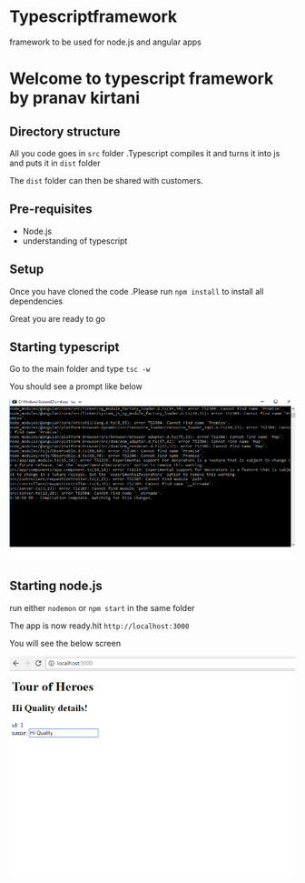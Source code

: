 # Typescriptframework
framework to be used for node.js and angular apps

# Welcome to typescript framework by pranav kirtani

## Directory structure

All you code goes in `src` folder .Typescript compiles it and turns it into js and puts it in `dist` folder

The `dist` folder can then be shared with customers.

## Pre-requisites

* Node.js 
* understanding of typescript

## Setup
Once you have cloned the code .Please run `npm install` to install all dependencies

Great you are ready to go

## Starting typescript 
Go to the main folder and type `tsc -w`

You should see a prompt like below

![alt text](https://github.com/pranavkirtani/typescriptframework/blob/master/screens/typescript.png)

## Starting node.js

run either `nodemon` or `npm start` in the same folder



The app is now ready.hit `http://localhost:3000`

You will see the below screen

![alt text](https://github.com/pranavkirtani/typescriptframework/blob/master/screens/angular-Ui.png)





